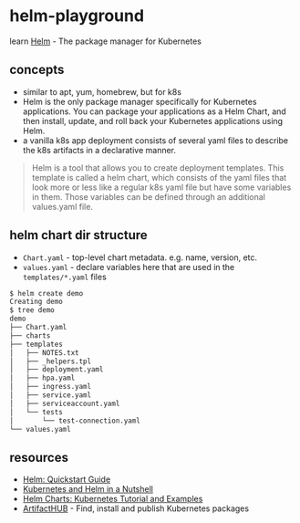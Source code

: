# helm-playground

learn [Helm](https://helm.sh/) - The package manager for Kubernetes

## concepts

- similar to apt, yum, homebrew, but for k8s
- Helm is the only package manager specifically for Kubernetes applications. You can package your applications as a Helm Chart, and then install, update, and roll back your Kubernetes applications using Helm.
- a vanilla k8s app deployment consists of several yaml files to describe the k8s artifacts in a declarative manner.

> Helm is a tool that allows you to create deployment templates. This template is called a helm chart, which consists of the yaml files that look more or less like a regular k8s yaml file but have some variables in them. Those variables can be defined through an additional values.yaml file.

## helm chart dir structure

- `Chart.yaml` - top-level chart metadata. e.g. name, version, etc.
- `values.yaml` - declare variables here that are used in the `templates/*.yaml` files

```sh
$ helm create demo
Creating demo
$ tree demo
demo
├── Chart.yaml
├── charts
├── templates
│   ├── NOTES.txt
│   ├── _helpers.tpl
│   ├── deployment.yaml
│   ├── hpa.yaml
│   ├── ingress.yaml
│   ├── service.yaml
│   ├── serviceaccount.yaml
│   └── tests
│       └── test-connection.yaml
└── values.yaml
```

## resources

- [Helm: Quickstart Guide](https://helm.sh/docs/intro/quickstart/)
- [Kubernetes and Helm in a Nutshell](https://motius.de/insights/kubernetes-and-helm-in-a-nutshell/)
- [Helm Charts: Kubernetes Tutorial and Examples](https://www.containiq.com/post/helm-charts)
- [ArtifactHUB](https://artifacthub.io/) - Find, install and publish Kubernetes packages